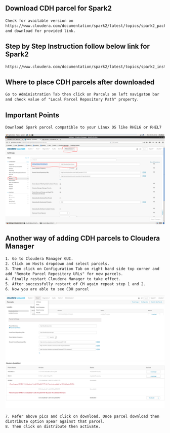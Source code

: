 ## Download CDH parcel for Spark2
	Check for available version on 	https://www.cloudera.com/documentation/spark2/latest/topics/spark2_packaging.html#versions
	and download for provided link.

## Step by Step Instruction follow below link for Spark2
    https://www.cloudera.com/documentation/spark2/latest/topics/spark2_installing.html

## Where to place CDH parcels after downloaded
    Go to Administration Tab then click on Parcels on left navigaton bar and check value of "Local Parcel Repository Path" property.
    
## Important Points
    Download Spark parcel compatible to your Linux OS like RHEL6 or RHEL7


![Cloudera Administration Tab](Cloudera_Parcels_Location_Pic.PNG)

## Another way of adding CDH parcels to Cloudera Manager
    1. Go to Cloudera Manager GUI.
    2. Click on Hosts dropdown and select parcels.
    3. Then click on Configuration Tab on right hand side top corner and add "Remote Parcel Repository URLs" for new parcels.
    4. Finally restart Cloudera Manager to take effect.
    5. After successfully restart of CM again repeat step 1 and 2.
    6. Now you are able to see CDH parcel 
    
![Cloudera Configuration 1](Cloudera_Parcels_Configure_Pic_1.PNG)
![Cloudera Configuration 2](Cloudera_Parcels_Configure_Pic_2.PNG)
    
    7. Refer above pics and click on download. Once parcel download then distribute option apear against that parcel.
    8. Then click on distribute then activate.
    

